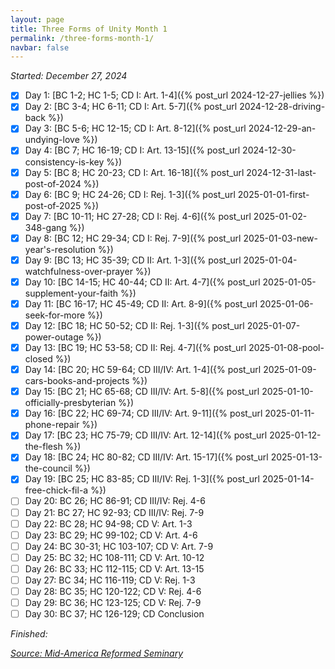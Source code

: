 ```yaml
---
layout: page
title: Three Forms of Unity Month 1
permalink: /three-forms-month-1/
navbar: false
---
```


*Started: December 27, 2024*

- [x] Day 1: [BC 1-2; HC 1-5; CD I: Art. 1-4]({% post_url 2024-12-27-jellies %})
- [x] Day 2: [BC 3-4; HC 6-11; CD I: Art. 5-7]({% post_url 2024-12-28-driving-back %})
- [x] Day 3: [BC 5-6; HC 12-15; CD I: Art. 8-12]({% post_url 2024-12-29-an-undying-love %})
- [x] Day 4: [BC 7; HC 16-19; CD I: Art. 13-15]({% post_url 2024-12-30-consistency-is-key %})
- [x] Day 5: [BC 8; HC 20-23; CD I: Art. 16-18]({% post_url 2024-12-31-last-post-of-2024 %})
- [x] Day 6: [BC 9; HC 24-26; CD I: Rej. 1-3]({% post_url 2025-01-01-first-post-of-2025 %})
- [x] Day 7: [BC 10-11; HC 27-28; CD I: Rej. 4-6]({% post_url 2025-01-02-348-gang %})
- [x] Day 8: [BC 12; HC 29-34; CD I: Rej. 7-9]({% post_url 2025-01-03-new-year's-resolution %})
- [x] Day 9: [BC 13; HC 35-39; CD II: Art. 1-3]({% post_url 2025-01-04-watchfulness-over-prayer %})
- [x] Day 10: [BC 14-15; HC 40-44; CD II: Art. 4-7]({% post_url 2025-01-05-supplement-your-faith %})
- [x] Day 11: [BC 16-17; HC 45-49; CD II: Art. 8-9]({% post_url 2025-01-06-seek-for-more %})
- [x] Day 12: [BC 18; HC 50-52; CD II: Rej. 1-3]({% post_url 2025-01-07-power-outage %})
- [x] Day 13: [BC 19; HC 53-58; CD II: Rej. 4-7]({% post_url 2025-01-08-pool-closed %})
- [x] Day 14: [BC 20; HC 59-64; CD III/IV: Art. 1-4]({% post_url 2025-01-09-cars-books-and-projects %})
- [x] Day 15: [BC 21; HC 65-68; CD III/IV: Art. 5-8]({% post_url 2025-01-10-officially-presbyterian %})
- [x] Day 16: [BC 22; HC 69-74; CD III/IV: Art. 9-11]({% post_url 2025-01-11-phone-repair %})
- [x] Day 17: [BC 23; HC 75-79; CD III/IV: Art. 12-14]({% post_url 2025-01-12-the-flesh %})
- [x] Day 18: [BC 24; HC 80-82; CD III/IV: Art. 15-17]({% post_url 2025-01-13-the-council %})
- [x] Day 19: [BC 25; HC 83-85; CD III/IV: Rej. 1-3]({% post_url 2025-01-14-free-chick-fil-a %})
- [ ] Day 20: BC 26; HC 86-91; CD III/IV: Rej. 4-6
- [ ] Day 21: BC 27; HC 92-93; CD III/IV: Rej. 7-9
- [ ] Day 22: BC 28; HC 94-98; CD V: Art. 1-3
- [ ] Day 23: BC 29; HC 99-102; CD V: Art. 4-6
- [ ] Day 24: BC 30-31; HC 103-107; CD V: Art. 7-9
- [ ] Day 25: BC 32; HC 108-111; CD V: Art. 10-12
- [ ] Day 26: BC 33; HC 112-115; CD V: Art. 13-15
- [ ] Day 27: BC 34; HC 116-119; CD V: Rej. 1-3
- [ ] Day 28: BC 35; HC 120-122; CD V: Rej. 4-6
- [ ] Day 29: BC 36; HC 123-125; CD V: Rej. 7-9
- [ ] Day 30: BC 37; HC 126-129; CD Conclusion

*Finished:*

[*Source: Mid-America Reformed Seminary*](https://s3.us-west-1.amazonaws.com/blog.swang.cloud/reformed-standards-monthly.pdf)